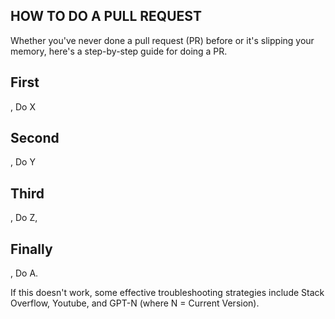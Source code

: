 ## HOW TO DO A PULL REQUEST 

Whether you've never done a pull request (PR) before or it's slipping your memory, here's a step-by-step guide for doing a PR. 

## First
, Do X 

## Second
, Do Y 

## Third
, Do Z, 

## Finally
, Do A. 

If this doesn't work, some effective troubleshooting strategies include Stack Overflow, Youtube, and GPT-N (where N = Current Version).
